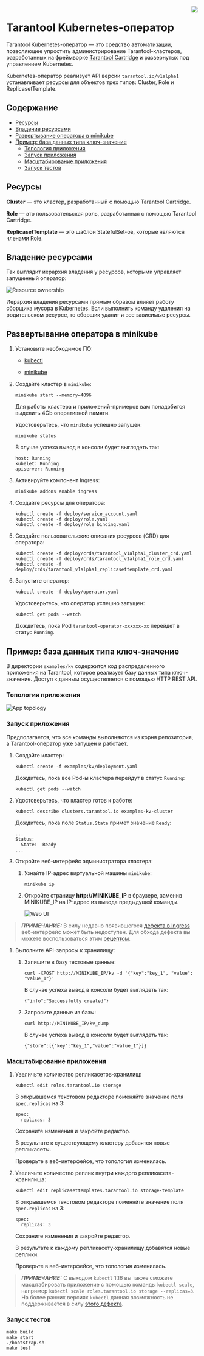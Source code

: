 <a href="http://tarantool.org">
   <img src="https://avatars2.githubusercontent.com/u/2344919?v=2&s=250"
align="right">
</a>

# Tarantool Kubernetes-оператор

Tarantool Kubernetes-оператор &mdash; это средство автоматизации, позволяющее
упростить администрирование Tarantool-кластеров, разработанных на фреймворке
[Tarantool Cartridge](https://github.com/tarantool/cartridge) и развернутых
под управлением Kubernetes.

Kubernetes-оператор реализует API версии `tarantool.io/v1alpha1` устанавливает
ресурсы для объектов трех типов: Cluster, Role и ReplicasetTemplate.

## Содержание

* [Ресурсы](#ресурсы)
* [Владение ресурсами](#владение-ресурсами)
* [Развертывание оператора в minikube](#развертывание-оператора-в-minikube)
* [Пример: база данных типа ключ-значение](#пример-база-данных-типа-ключ-значение)
  * [Топология приложения](#топология-приложения)
  * [Запуск приложения](#запуск-приложения)
  * [Масштабирование приложения](#масштабирование-приложения)
  * [Запуск тестов](#запуск-тестов)

## Ресурсы

**Cluster** &mdash; это кластер, разработанный с помощью Tarantool Cartridge.

**Role** &mdash; это пользовательская роль, разработанная с помощью Tarantool Cartridge.

**ReplicasetTemplate** &mdash; это шаблон StatefulSet-ов, которые являются членами Role.

## Владение ресурсами

Так выглядит иерархия владения у ресурсов, которыми управляет запущенный оператор:

![Resource ownership](./assets/resource_map.png)

Иерархия владения ресурсами прямым образом влияет работу сборщика мусора в Kubernetes.
Если выполнить команду удаления на родительском ресурсе, то сборщик удалит и все
зависимые ресурсы.

## Развертывание оператора в minikube

1. Установите необходимое ПО:

    - [kubectl](https://kubernetes.io/docs/tasks/tools/install-kubectl)

    - [minikube](https://kubernetes.io/docs/tasks/tools/install-minikube/)

1. Создайте кластер в `minikube`:

    ```shell
    minikube start --memory=4096
    ```

    Для работы кластера и приложений-примеров вам понадобится выделить 4Gb оперативной памяти.

    Удостоверьтесь, что `minikube` успешно запущен:

    ```shell
    minikube status
    ```

    В случае успеха вывод в консоли будет выглядеть так:

    ```shell
    host: Running
    kubelet: Running
    apiserver: Running
    ```

1. Активируйте компонент Ingress:

    ```shell
    minikube addons enable ingress
    ```

1. Создайте ресурсы для оператора:

    ```shell
    kubectl create -f deploy/service_account.yaml
    kubectl create -f deploy/role.yaml
    kubectl create -f deploy/role_binding.yaml
    ```

1. Создайте пользовательские описания ресурсов (CRD) для оператора:

    ```shell
    kubectl create -f deploy/crds/tarantool_v1alpha1_cluster_crd.yaml
    kubectl create -f deploy/crds/tarantool_v1alpha1_role_crd.yaml
    kubectl create -f deploy/crds/tarantool_v1alpha1_replicasettemplate_crd.yaml
    ```

1. Запустите оператор:

    ```shell
    kubectl create -f deploy/operator.yaml
    ```

    Удостоверьтесь, что оператор успешно запущен:

    ```shell
    kubectl get pods --watch
    ```

    Дождитесь, пока Pod `tarantool-operator-xxxxxx-xx` перейдет в статус `Running`.

## Пример: база данных типа ключ-значение

В директории `examples/kv` содержится код распределенного приложения на Tarantool,
которое реализует базу данных типа ключ-значение.
Доступ к данным осуществляется с помощью HTTP REST API.

### Топология приложения

![App topology](./examples/kv/assets/topology.png)

### Запуск приложения

Предполагается, что все команды выполняются из корня репозитория,
а Tarantool-оператор уже запущен и работает.

1. Создайте кластер:

    ```shell
    kubectl create -f examples/kv/deployment.yaml
    ```

   Дождитесь, пока все Pod-ы кластера перейдут в статус `Running`:

     ```shell
     kubectl get pods --watch
     ```

1.  Удостоверьтесь, что кластер готов к работе:

    ```shell
    kubectl describe clusters.tarantool.io examples-kv-cluster
    ```

    Дождитесь, пока поле `Status.State` примет значение `Ready`:

    ```shell
    ...
    Status:
      State:  Ready
    ...
    ```

1. Откройте веб-интерфейс администратора кластера:

   1. Узнайте IP-адрес виртуальной машины `minikube`:

       ```shell
       minikube ip
       ```

   1. Откройте страницу **http://MINIKUBE_IP** в браузере,
      заменив MINIKUBE_IP на IP-адрес из вывода предыдущей команды.

      ![Web UI](./assets/kv_web_ui.png)

> **_ПРИМЕЧАНИЕ:_** В силу недавно появившегося
> [дефекта в Ingress](https://github.com/kubernetes/minikube/issues/2840)
> веб-интерфейс может быть недоступен. Для обхода дефекта вы можете
> воспользоваться этим
> [рецептом](https://github.com/kubernetes/minikube/issues/2840#issuecomment-492454708).

1. Выполните API-запросы к хранилищу:

   1. Запишите в базу тестовые данные:

       ```shell
       curl -XPOST http://MINIKUBE_IP/kv -d '{"key":"key_1", "value": "value_1"}'
       ```

       В случае успеха вывод в консоли будет выглядеть так:

       ```shell
       {"info":"Successfully created"}
       ```

   1. Запросите данные из базы:

       ```shell
       curl http://MINIKUBE_IP/kv_dump
       ```

       В случае успеха вывод в консоли будет выглядеть так:

       ```shell
       {"store":[{"key":"key_1","value":"value_1"}]}
       ```

### Масштабирование приложения

1. Увеличьте количество репликасетов-хранилищ:

    ```shell
    kubectl edit roles.tarantool.io storage
    ```

    В открывшемся текстовом редакторе поменяйте значение поля `spec.replicas`
    на 3:

    ```shell
    spec:
      replicas: 3
    ```

    Сохраните изменения и закройте редактор.

    В результате к существующему кластеру добавятся новые репликасеты.

    Проверьте в веб-интерфейсе, что топология изменилась.

1. Увеличьте количество реплик внутри каждого репликасета-хранилища:

    ```shell
    kubectl edit replicasettemplates.tarantool.io storage-template
    ```

    В открывшемся текстовом редакторе поменяйте значение поля `spec.replicas`
    на 3:

    ```shell
    spec:
      replicas: 3
    ```

    Сохраните изменения и закройте редактор.

    В результате к каждому репликасету-хранилищу добавятся новые реплики.

    Проверьте в веб-интерфейсе, что топология изменилась.

> **_ПРИМЕЧАНИЕ:_** С выходом `kubectl` 1.16 вы также сможете масштабировать
> приложение с помощью команды `kubectl scale`, например
> `kubectl scale roles.tarantool.io storage --replicas=3`.
> На более ранних версиях `kubectl` данная возможность не поддерживается в силу
> [этого дефекта](https://github.com/kubernetes/kubernetes/issues/80515).

### Запуск тестов

```shell
make build
make start
./bootstrap.sh
make test
```
